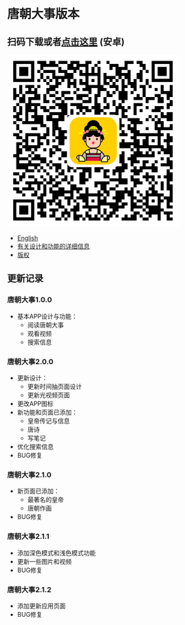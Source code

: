 # 唐朝大事版本

## 扫码下载或者[点击这里](https://github.com/vincnttt/TangDynasty-APP/blob/master/src/apk/tangchaodashi.apk?raw=true) (安卓)
![app-qr](https://github.com/vincnttt/TangDynasty-APP/blob/master/src/images/qrcode/qr-download.png)
* [English](https://github.com/vincnttt/TangDynasty-APP/tree/master/version/VERSION.md)
* [有关设计和功能的详细信息](https://github.com/vincnttt/TangDynasty-APP/blob/master/README_zh.md)
* [版权](https://github.com/vincnttt/TangDynasty-APP/blob/master/README_zh.md#%E7%89%88%E6%9D%83)

## 更新记录
### **唐朝大事1.0.0**
* 基本APP设计与功能：
    * 阅读唐朝大事
    * 观看视频
    * 搜索信息

### **唐朝大事2.0.0**
* 更新设计：
    * 更新时间抽页面设计
    * 更新光视频页面
* 更改APP图标
* 新功能和页面已添加：
    * 皇帝传记与信息
    * 唐诗
    * 写笔记
* 优化搜索信息
* BUG修复

### **唐朝大事2.1.0**
* 新页面已添加：
    * 最著名的皇帝
    * 唐朝作画
* BUG修复

### **唐朝大事2.1.1**
* 添加深色模式和浅色模式功能
* 更新一些图片和视频
* BUG修复

### **唐朝大事2.1.2**
* 添加更新应用页面
* BUG修复
